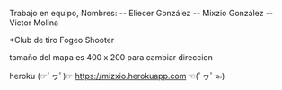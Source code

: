 Trabajo en equipo, Nombres: 
-- Eliecer González
-- Mixzio González
-- Victor Molina

*Club de tiro Fogeo Shooter

tamaño del mapa es 400 x 200 para cambiar direccion



heroku (☞ﾟヮﾟ)☞ https://mizxio.herokuapp.com ☜(ﾟヮﾟ☜)

